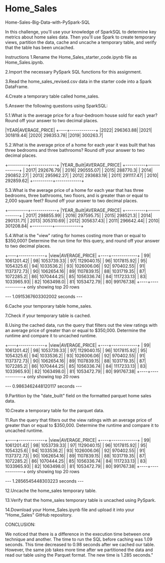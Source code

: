 # Home_Sales

Home-Sales-Big-Data-with-PySpark-SQL

In this challenge, you'll use your knowledge of SparkSQL to determine key metrics about home sales data. 
Then you'll use Spark to create temporary views, partition the data, cache and uncache a temporary table, 
and verify that the table has been uncached.

Instructions
1.Rename the Home_Sales_starter_code.ipynb file as Home_Sales.ipynb.

2.Import the necessary PySpark SQL functions for this assignment.

3.Read the home_sales_revised.csv data in the starter code into a Spark DataFrame.

4.Create a temporary table called home_sales.

5.Answer the following questions using SparkSQL:

   5.1.What is the average price for a four-bedroom house sold for each year? Round off your answer to two decimal places.

|YEAR|AVERAGE_PRICE|
+----+-------------+
|2022|    296363.88|
|2021|    301819.44|
|2020|    298353.78|
|2019|     300263.7|


   5.2.What is the average price of a home for each year it was built that has three bedrooms and three bathrooms? Round off your answer to two decimal places.

+----------+-------------+
|YEAR_Built|AVERAGE_PRICE|
+----------+-------------+
|      2017|    292676.79|
|      2016|    290555.07|
|      2015|     288770.3|
|      2014|    290852.27|
|      2013|    295962.27|
|      2012|    293683.19|
|      2011|    291117.47|
|      2010|    292859.62|
+----------+-------------+

   5.3.What is the average price of a home for each year that has three bedrooms, three bathrooms, two floors, and is greater than or equal to 2,000 square feet? Round off your answer to two decimal places.


+----------+-------------+
|YEAR_Built|AVERAGE_PRICE|
+----------+-------------+
|      2017|    298855.99|
|      2016|    297595.75|
|      2015|     298521.3|
|      2014|    290131.71|
|      2013|    305310.69|
|      2012|    305637.43|
|      2011|    296642.44|
|      2010|    301208.84|
+----------+-------------+

   5.4.What is the "view" rating for homes costing more than or equal to $350,000? Determine the run time for this query, and round off your answer to two decimal places.


+----+-------------+
|view|AVERAGE_PRICE|
+----+-------------+
|  99|   1061201.42|
|  98|   1053739.33|
|  97|   1129040.15|
|  96|   1017815.92|
|  95|    1054325.6|
|  94|    1033536.2|
|  93|   1026006.06|
|  92|    970402.55|
|  91|   1137372.73|
|  90|   1062654.16|
|  89|   1107839.15|
|  88|   1031719.35|
|  87|    1072285.2|
|  86|   1070444.25|
|  85|   1056336.74|
|  84|   1117233.13|
|  83|   1033965.93|
|  82|    1063498.0|
|  81|   1053472.79|
|  80|    991767.38|
+----+-------------+
only showing top 20 rows

--- 1.0915367603302002 seconds ---

6.Cache your temporary table home_sales.

7.Check if your temporary table is cached.

8.Using the cached data, run the query that filters out the view ratings with an average price of greater than or equal to $350,000. Determine the runtime and compare it to uncached runtime.


+----+-------------+
|view|AVERAGE_PRICE|
+----+-------------+
|  99|   1061201.42|
|  98|   1053739.33|
|  97|   1129040.15|
|  96|   1017815.92|
|  95|    1054325.6|
|  94|    1033536.2|
|  93|   1026006.06|
|  92|    970402.55|
|  91|   1137372.73|
|  90|   1062654.16|
|  89|   1107839.15|
|  88|   1031719.35|
|  87|    1072285.2|
|  86|   1070444.25|
|  85|   1056336.74|
|  84|   1117233.13|
|  83|   1033965.93|
|  82|    1063498.0|
|  81|   1053472.79|
|  80|    991767.38|
+----+-------------+
only showing top 20 rows

--- 0.9863462448120117 seconds ---


9.Partition by the "date_built" field on the formatted parquet home sales data.

10.Create a temporary table for the parquet data.

11.Run the query that filters out the view ratings with an average price of greater than or equal to $350,000. Determine the runtime and compare it to uncached runtime.

+----+-------------+
|view|AVERAGE_PRICE|
+----+-------------+
|  99|   1061201.42|
|  98|   1053739.33|
|  97|   1129040.15|
|  96|   1017815.92|
|  95|    1054325.6|
|  94|    1033536.2|
|  93|   1026006.06|
|  92|    970402.55|
|  91|   1137372.73|
|  90|   1062654.16|
|  89|   1107839.15|
|  88|   1031719.35|
|  87|    1072285.2|
|  86|   1070444.25|
|  85|   1056336.74|
|  84|   1117233.13|
|  83|   1033965.93|
|  82|    1063498.0|
|  81|   1053472.79|
|  80|    991767.38|
+----+-------------+
only showing top 20 rows

--- 1.2856545448303223 seconds ---

12.Uncache the home_sales temporary table.

13.Verify that the home_sales temporary table is uncached using PySpark.

14.Download your Home_Sales.ipynb file and upload it into your "Home_Sales" GitHub repository.


CONCLUSION: 

We noticed that there is a difference in the execution time between one technique and another. The time to run the SQL before caching was 1.09 seconds.
This time decreased to 0.98 seconds after we cached our table. However, the same job takes more time after we partitioned the data and read our table using the Parquet format. 
The new time is 1.285 seconds."

